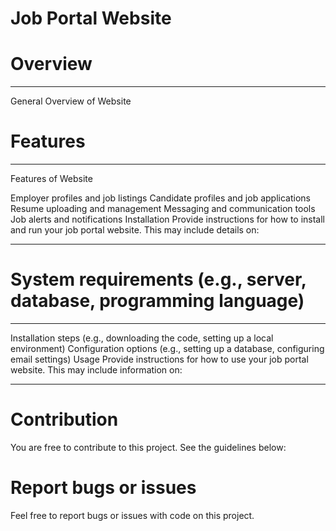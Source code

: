 # Job Portal Website
# Overview
---------------------------------------------------
General Overview of Website

# Features
---------------------------------------------------
Features of Website

Employer profiles and job listings
Candidate profiles and job applications
Resume uploading and management
Messaging and communication tools
Job alerts and notifications
Installation
Provide instructions for how to install and run your job portal website. This may include details on:


---------------------------------------------------


# System requirements (e.g., server, database, programming language)

---------------------------------------------------
Installation steps (e.g., downloading the code, setting up a local environment)
Configuration options (e.g., setting up a database, configuring email settings)
Usage
Provide instructions for how to use your job portal website. This may include information on:


---------------------------------------------------

# Contribution
You are free to contribute to this project. See the guidelines below:


# Report bugs or issues
Feel free to report bugs or issues with code on this project.





